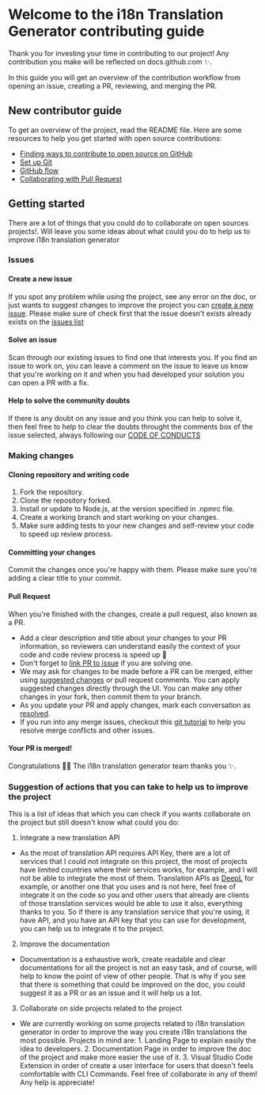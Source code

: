 # Welcome to the i18n Translation Generator contributing guide

Thank you for investing your time in contributing to our project! Any contribution you make will be reflected on docs.github.com ✨.

In this guide you will get an overview of the contribution workflow from opening an issue, creating a PR, reviewing, and merging the PR.

## New contributor guide

To get an overview of the project, read the README file. Here are some resources to help you get started with open source contributions:

- [Finding ways to contribute to open source on GitHub](https://docs.github.com/en/get-started/exploring-projects-on-github/finding-ways-to-contribute-to-open-source-on-github)
- [Set up Git](https://docs.github.com/en/get-started/quickstart/set-up-git)
- [GitHub flow](https://docs.github.com/en/get-started/quickstart/github-flow)
- [Collaborating with Pull Request](https://docs.github.com/en/pull-requests/collaborating-with-pull-requests)

## Getting started

There are a lot of things that you could do to collaborate on open sources projects!. Will leave you some ideas about what could you do to help us to improve i18n translation generator

### Issues

#### Create a new issue

If you spot any problem while using the project, see any error on the doc, or just wants to suggest changes to improve the project you can [create a new issue](https://github.com/victor-heliomar/i18n-translation-generator/issues/new/choose). Please make sure of check first that the issue doesn't exists already exists on the [issues list](https://github.com/victor-heliomar/i18n-translation-generator/issues)

#### Solve an issue

Scan through our existing issues to find one that interests you. If you find an issue to work on, you can leave a comment on the issue to leave us know that you're working on it and when you had developed your solution you can open a PR with a fix.

#### Help to solve the community doubts

If there is any doubt on any issue and you think you can help to solve it, then feel free to help to clear the doubts throught the comments box of the issue selected, always following our [CODE OF CONDUCTS](https://github.com/victor-heliomar/i18n-translation-generator/blob/dev/CODE_OF_CONDUCT.md)

### Making changes

#### Cloning repository and writing code

1. Fork the repository.
2. Clone the repository forked.
3. Install or update to Node.js, at the version specified in .npmrc file.
4. Create a working branch and start working on your changes.
5. Make sure adding tests to your new changes and self-review your code to speed up review process.

#### Committing your changes

Commit the changes once you're happy with them. Please make sure you're adding a clear title to your commit.

#### Pull Request

When you're finished with the changes, create a pull request, also known as a PR.

- Add a clear description and title about your changes to your PR information, so reviewers can understand easily the context of your code and code review process is speed up 🚀
- Don't forget to [link PR to issue](https://docs.github.com/en/issues/tracking-your-work-with-issues/linking-a-pull-request-to-an-issue) if you are solving one.
- We may ask for changes to be made before a PR can be merged, either using [suggested changes](https://docs.github.com/en/pull-requests/collaborating-with-pull-requests/reviewing-changes-in-pull-requests/incorporating-feedback-in-your-pull-request) or pull request comments. You can apply suggested changes directly through the UI. You can make any other changes in your fork, then commit them to your branch.
- As you update your PR and apply changes, mark each conversation as [resolved](https://docs.github.com/en/pull-requests/collaborating-with-pull-requests/reviewing-changes-in-pull-requests/commenting-on-a-pull-request#resolving-conversations).
- If you run into any merge issues, checkout this [git tutorial](https://github.com/skills/resolve-merge-conflicts) to help you resolve merge conflicts and other issues.

#### Your PR is merged!

Congratulations 🎉🎉 The i18n translation generator team thanks you ✨.

### Suggestion of actions that you can take to help us to improve the project

This is a list of ideas that which you can check if you wants collaborate on the project but still doesn't know what could you do:

1. Integrate a new translation API
  -  As the most of translation API requires API Key, there are a lot of services that I could not integrate on this project, the most of projects have limited countries where their services works, for example, and I will not be able to integrate the most of them. Translation APIs as [DeepL](https://www.deepl.com/en/translator) for example, or another one that you uses and is not here, feel free of integrate it on the code so you and other users that already are clients of those translation services would be able to use it also, everything thanks to you. So if there is any translation service that you're using, it have API, and you have an API key that you can use for development, you can help us to integrate it to the project.
2. Improve the documentation
  -  Documentation is a exhaustive work, create readable and clear documentations for all the project is not an easy task, and of course, will help to know the point of view of other people. That is why if you see that there is something that could be improved on the doc, you could suggest it as a PR or as an issue and it will help us a lot.
3. Collaborate on side projects related to the project
  -  We are currently working on some projects related to i18n translation generator in order to improve the way you create i18n translations the most possible. Projects in mind are:
    1. Landing Page to explain easily the idea to developers.
    2. Documentation Page in order to improve the doc of the project and make more easier the use of it.
    3. Visual Studio Code Extension in order of create a user interface for users that doesn't feels comfortable with CLI Commands. Feel free of collaborate in any of them! Any help is appreciate!
